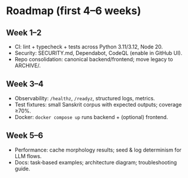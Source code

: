 # Roadmap (first 4–6 weeks)

## Week 1–2
- CI: lint + typecheck + tests across Python 3.11/3.12, Node 20.
- Security: SECURITY.md, Dependabot, CodeQL (enable in GitHub UI).
- Repo consolidation: canonical backend/frontend; move legacy to ARCHIVE/.

## Week 3–4
- Observability: `/healthz`, `/readyz`, structured logs, metrics.
- Test fixtures: small Sanskrit corpus with expected outputs; coverage ≥70%.
- Docker: `docker compose up` runs backend + (optional) frontend.

## Week 5–6
- Performance: cache morphology results; seed & log determinism for LLM flows.
- Docs: task‑based examples; architecture diagram; troubleshooting guide.

